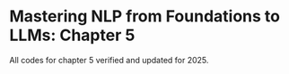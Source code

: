 # Mastering NLP from Foundations to LLMs: Chapter 5
All codes for chapter 5 verified and updated for 2025.  